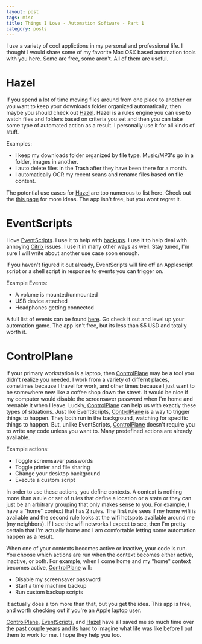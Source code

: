 ```yaml
---
layout: post
tags: misc 
title: Things I Love - Automation Software - Part 1 
category: posts
---
```


I use a variety of cool applictions in my personal and professional life.  I thought I would share some of my favorite Mac OSX based automation tools with you here.  Some are free, some aren't.  All of them are useful.


# Hazel

If you spend a lot of time moving files around from one place to another or you want to keep your downloads folder organized automatically, then maybe you should check out [Hazel](http://www.noodlesoft.com/hazel.php).  Hazel is a rules engine you can use to watch files and folders based on criteria you set and then you can take some type of automated action as a result. I personally use it for all kinds of stuff.

Examples:

* I keep my downloads folder organized by file type.  Music/MP3's go in a folder, images in another.
* I auto delete files in the Trash after they have been there for a month.
* I automatically OCR my recent scans and rename files based on file content.

The potential use cases for [Hazel](http://www.noodlesoft.com/hazel.php) are too numerous to list here.  Check out the [this page](http://www.noodlesoft.com/buzz.php) for more ideas.  The app isn't free, but you wont regret it. 

# EventScripts

I love [EventScripts](http://www.mousedown.net/mouseware/EventScripts.html).  I use it to help with [backups]({{site.baseurl}}/posts/backup-phase-1.html).  I use it to help deal with annoying [Citrix]({{site.baseurl}}/posts/citrix_on_the_mac_needs_help_sometimes.html) issues. I use it in many other ways as well.  Stay tuned, I'm sure I will write about another use case soon enough.

If you haven't figured it out already, EventScripts will fire off an Applescript script or a shell script in response to events you can trigger on.

Example Events:

* A volume is mounted/unmounted
* USB device attached
* Headphones getting connected

A full list of events can be found [here](http://mousedown.net/mouseware/Event_Parameters.html).  Go check it out and level up your automation game.  The app isn't free, but its less than $5 USD and totally worth it.

# ControlPlane

If your primary workstation is a laptop, then [ControlPlane](http://www.controlplaneapp.com/) may be a tool you didn't realize you needed.   I work from a variety of differnt places, sometimes because I travel for work, and other times because I just want to be somewhere new like a coffee shop down the street.  It would be nice if my computer would disable the screensaver password when I'm home and reenable it when I leave.  Luckly, [ControlPlane](http://www.controlplaneapp.com/) can help us with exactly these types of situations. Just like EventScripts, [ControlPlane](http://www.controlplaneapp.com/) is a way to trigger things to happen.  They both run in the background, watching for specific things to happen.  But, unlike EventScripts, [ControlPlane](http://www.controlplaneapp.com/) doesn't require you to write any code unless you want to. Many predefined actions are already available.  

Example actions:
 
* Toggle screensaver passwords
* Toggle printer and file sharing
* Change your desktop background
* Execute a custom script

In order to use these actions, you define contexts. A context is nothing more than a rule or set of rules that define a location or a state or they can just be an arbitrary grouping that only makes sense to you.  For example, I have a "home" context that has 2 rules. The first rule sees if my home wifi is available and the second rule looks at the wifi hotspots available around me (my neighbors).  If I see the wifi networks I expect to see, then I'm pretty certain that I'm actually home and I am comfortable letting some automation happen as a result.

When one of your contexts becomes active or inactive, your code is run.  You choose which actions are run when the context becomes either active, inactive, or both.  For example, when I come home and my "home" context becomes active, [ControlPlane](http://www.controlplaneapp.com/) will:

* Disable my screensaver password
* Start a time machine backup
* Run custom backup scripts

It actually does a ton more than that, but you get the idea.  This app is free, and worth checking out if you're an Apple laptop user.


[ControlPlane](http://www.controlplaneapp.com/), [EventScripts](http://www.mousedown.net/mouseware/EventScripts.html), and [Hazel](http://www.noodlesoft.com/hazel.php) have all saved me so much time over the past couple years and its hard to imagine what life was like before I put them to work for me.  I hope they help you too.
